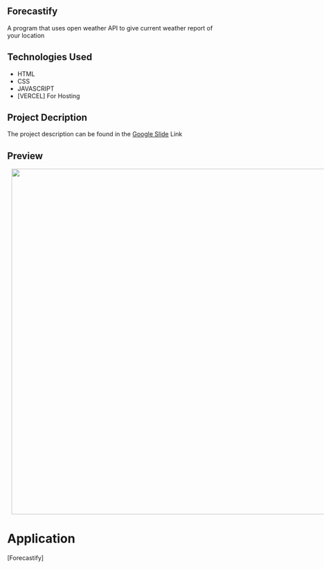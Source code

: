 ## Forecastify
A program that uses open weather API to give current weather report of your location

## Technologies Used
  - HTML
  - CSS
  - JAVASCRIPT
  - [VERCEL] For Hosting

## Project Decription 
The project description can be found in the [Google Slide](https://docs.google.com/document/d/1LqykU8JYk6sNLu_ZiFJ35VvzxsYo9umNZPv_Y87CCRA/edit?usp=sharing) Link

## Preview
<div style="display:flex">
     <div style="flex:1;padding-left:10px;">
          <img src="https://ibb.co/HV1jYNC" width="800"/>
     </div>
</div>

# Application 

[Forecastify]
